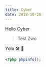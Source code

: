 ```yaml
---
title: Cyber
date: 2018-10-26
---
```


Hello Cyber

> Test
> Zwo

Yolo
🛠 📙

```php
<?php phpinfo();
```

